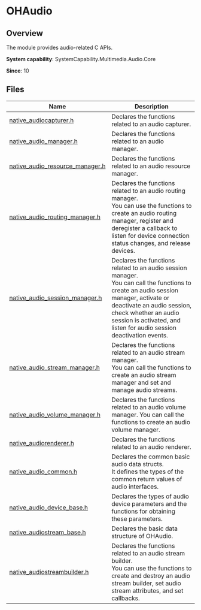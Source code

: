 # OHAudio
<!--Kit: Audio Kit-->
<!--Subsystem: Multimedia-->
<!--Owner: @songshenke-->
<!--Designer: @caixuejiang; @hao-liangfei; @zhanganxiang-->
<!--Tester: @Filger-->
<!--Adviser: @zengyawen-->

## Overview

The module provides audio-related C APIs.

**System capability**: SystemCapability.Multimedia.Audio.Core

**Since**: 10

## Files

| Name| Description|
| -- | -- |
| [native_audiocapturer.h](capi-native-audiocapturer-h.md) | Declares the functions related to an audio capturer.|
| [native_audio_manager.h](capi-native-audio-manager-h.md) | Declares the functions related to an audio manager.|
| [native_audio_resource_manager.h](capi-native-audio-resource-manager-h.md) | Declares the functions related to an audio resource manager.|
| [native_audio_routing_manager.h](capi-native-audio-routing-manager-h.md) | Declares the functions related to an audio routing manager.<br> You can use the functions to create an audio routing manager, register and deregister a callback to listen for device connection status changes, and release devices.|
| [native_audio_session_manager.h](capi-native-audio-session-manager-h.md) | Declares the functions related to an audio session manager.<br> You can call the functions to create an audio session manager, activate or deactivate an audio session, check whether an audio session is activated, and listen for audio session deactivation events.|
| [native_audio_stream_manager.h](capi-native-audio-stream-manager-h.md) | Declares the functions related to an audio stream manager.<br> You can call the functions to create an audio stream manager and set and manage audio streams.|
| [native_audio_volume_manager.h](capi-native-audio-volume-manager-h.md) | Declares the functions related to an audio volume manager. You can call the functions to create an audio volume manager.|
| [native_audiorenderer.h](capi-native-audiorenderer-h.md) | Declares the functions related to an audio renderer.|
| [native_audio_common.h](capi-native-audio-common-h.md) | Declares the common basic audio data structs.<br> It defines the types of the common return values of audio interfaces.|
| [native_audio_device_base.h](capi-native-audio-device-base-h.md) | Declares the types of audio device parameters and the functions for obtaining these parameters.|
| [native_audiostream_base.h](capi-native-audiostream-base-h.md) | Declares the basic data structure of OHAudio.|
| [native_audiostreambuilder.h](capi-native-audiostreambuilder-h.md) | Declares the functions related to an audio stream builder.<br> You can use the functions to create and destroy an audio stream builder, set audio stream attributes, and set callbacks.|
